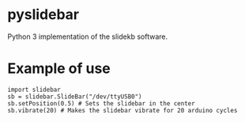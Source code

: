 # pyslidebar
Python 3 implementation of the slidekb software.

# Example of use

    import slidebar
    sb = slidebar.SlideBar("/dev/ttyUSB0")
    sb.setPosition(0.5) # Sets the slidebar in the center
    sb.vibrate(20) # Makes the slidebar vibrate for 20 arduino cycles